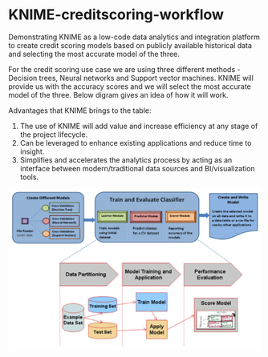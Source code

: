 # KNIME-creditscoring-workflow
Demonstrating KNIME as a low-code data analytics and integration platform to create credit scoring models based on publicly available historical data and selecting the most accurate model of the three.

For the credit scoring use case we are using three different methods - Decision trees, Neural networks and Support vector machines. KNIME will provide us with the accuracy scores and we will select the most accurate model of the three.
Below digram gives an idea of how it will work.

Advantages that KNIME brings to the table:
1. The use of KNIME will add value and increase efficiency at any stage of the project lifecycle.
2. Can be leveraged to enhance existing applications and reduce time to insight.
3. Simplifies and accelerates the analytics process by acting as an interface between modern/traditional data sources and BI/visualization tools.

![alt text](https://github.com/waghsac/KNIME-creditscoring-workflow/blob/master/KNIME-CreditScoring.PNG)
